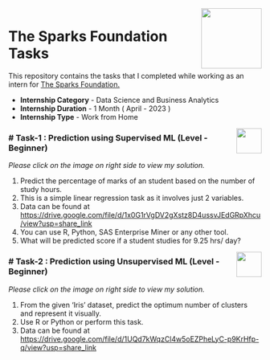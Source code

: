 <img align = right height = 120 width = 120 src = https://www.thesparksfoundationsingapore.org/images/logo_small.png>

#  The Sparks Foundation Tasks


This repository contains the tasks that I completed while working as an intern for [The Sparks Foundation.](https://www.thesparksfoundationsingapore.org/)
- **Internship Category** - Data Science and Business Analytics
- **Internship Duration** - 1 Month ( April - 2023 )
- **Internship Type** - Work from Home



[<img align = right height = 50 width = 50 src = https://cdn4.iconfinder.com/data/icons/project-management-4-2/65/161-512.png>](https://github.com/gauravharitas/GRIP---The-Sparks-Foundation-Tasks/blob/main/Task%201-%20Score%20Prediction/Score_prediction.ipynb)

### # Task-1 : Prediction using Supervised ML (Level - Beginner)
_Please click on the image on right side to view my solution._

1. Predict the percentage of marks of an student based on the number of study hours.
1. This is a simple linear regression task as it involves just 2 variables.
1. Data can be found at https://drive.google.com/file/d/1x0G1rVgDV2gXstz8D4ussvJEdGRpXhcu/view?usp=share_link
1. You can use R, Python, SAS Enterprise Miner or any other tool.
1. What will be predicted score if a student studies for 9.25 hrs/ day?

[<img align = right height = 50 width = 50 src = https://cdn4.iconfinder.com/data/icons/project-management-4-2/65/161-512.png>](https://github.com/gauravharitas/GRIP---The-Sparks-Foundation-Tasks/blob/main/Task%202-%20Clustering/Iris_Clustering.ipynb)

### # Task-2 : Prediction using Unsupervised ML (Level - Beginner)
_Please click on the image on right side to view my solution._

1. From the given ‘Iris’ dataset, predict the optimum number of clusters and represent it visually.
1. Use R or Python or perform this task.
1. Data can be found at https://drive.google.com/file/d/1UQd7kWqzCl4w5oEZPheLyC-p9KrHfp-q/view?usp=share_link

